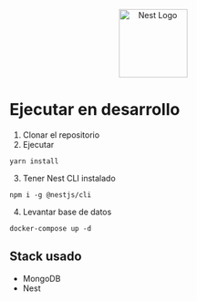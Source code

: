 <p align="center">
  <a href="http://nestjs.com/" target="blank"><img src="https://nestjs.com/img/logo-small.svg" width="120" alt="Nest Logo" /></a>
</p>

# Ejecutar en desarrollo

1. Clonar el repositorio
2. Ejecutar
```
yarn install
```
3. Tener Nest CLI  instalado
```
npm i -g @nestjs/cli
```
4. Levantar base de datos
```
docker-compose up -d
```


## Stack usado
* MongoDB
* Nest
